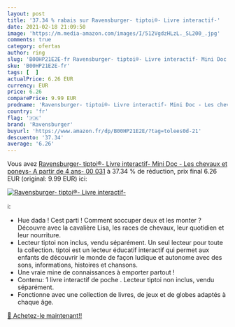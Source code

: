 ```yaml
---
layout: post
title: '37.34 % rabais sur Ravensburger- tiptoi®- Livre interactif-'
date: 2021-02-18 21:09:50
image: 'https://m.media-amazon.com/images/I/512VgdzHLzL._SL200_.jpg'
comments: true
category: ofertas
author: ring
slug: 'B00HP21E2E-fr Ravensburger- tiptoi®- Livre interactif- Mini Doc - Les...'
sku: 'B00HP21E2E-fr'
tags: [  ]
actualPrice: 6.26 EUR
currency: EUR
price: 6.26
comparePrice: 9.99 EUR
prodname: 'Ravensburger- tiptoi®- Livre interactif- Mini Doc - Les chevaux et poneys- A partir de 4 ans- 00 031'
country: 'fr'
flag: '🇫🇷'
brand: 'Ravensburger'
buyurl: 'https://www.amazon.fr/dp/B00HP21E2E/?tag=tolees0d-21'
descuento: '37.34'
average: '6.26'
---
```


Vous avez [Ravensburger- tiptoi®- Livre interactif- Mini Doc - Les chevaux et poneys- A partir de 4 ans- 00 031](https://www.amazon.fr/dp/B00HP21E2E/?tag=tolees0d-21)  à  37.34 % de réduction, prix final  6.26 EUR (original: 9.99 EUR) ici:

[![Ravensburger- tiptoi®- Livre interactif-](https://m.media-amazon.com/images/I/512VgdzHLzL._SL200_.jpg)](https://www.amazon.fr/dp/B00HP21E2E/?tag=tolees0d-21)

ℹ️:

- Hue dada ! Cest parti ! Comment soccuper deux et les monter ? Découvre avec la cavalière Lisa, les races de chevaux, leur quotidien et leur nourriture.
- Lecteur tiptoi non inclus, vendu séparément. Un seul lecteur pour toute la collection. tiptoi est un lecteur éducatif interactif qui permet aux enfants de découvrir le monde de façon ludique et autonome avec des sons, informations, histoires et chansons.
- Une vraie mine de connaissances à emporter partout !
- Contenu: 1 livre interactif de poche . Lecteur tiptoi non inclus, vendu séparément.
- Fonctionne avec une collection de livres, de jeux et de globes adaptés à chaque âge.

[🛒 Achetez-le maintenant!!](https://www.amazon.fr/dp/B00HP21E2E/?tag=tolees0d-21)
